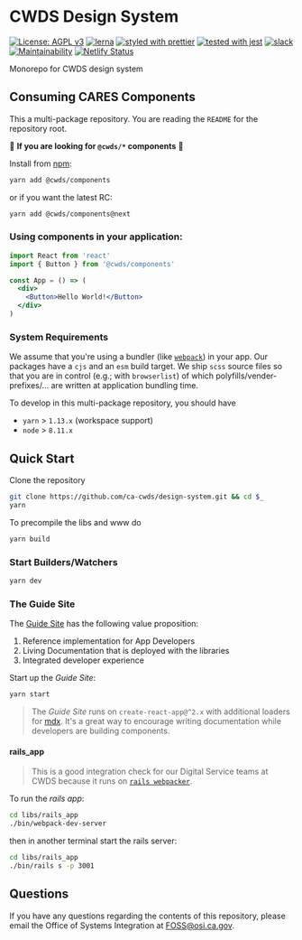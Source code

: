 # CWDS Design System

[![License: AGPL v3](https://img.shields.io/badge/license-AGPL%20v3-blue.svg)](https://www.gnu.org/licenses/agpl-3.0)
[![lerna](https://img.shields.io/badge/maintained%20with-lerna-cc00ff.svg)](https://lernajs.io/)
[![styled with prettier](https://img.shields.io/badge/styled_with-prettier-ff69b4.svg)](https://github.com/prettier/prettier)
[![tested with jest](https://img.shields.io/badge/tested_with-jest-99424f.svg)](https://github.com/facebook/jest)
[![slack](https://img.shields.io/badge/chat-slack-53b390.svg?logo=slack)](https://slack.com/app_redirect?channel=C34SC4BMF)
[![Maintainability](https://api.codeclimate.com/v1/badges/51d44c66c9996fea4d90/maintainability)](https://codeclimate.com/github/ca-cwds/design-system/maintainability)
[![Netlify Status](https://api.netlify.com/api/v1/badges/2cff6c13-0298-47d9-aaf3-8faded367f97/deploy-status)](https://app.netlify.com/sites/cws-cares/deploys)

Monorepo for CWDS design system

## Consuming CARES Components

This a multi-package repository. You are reading the `README` for the repository root.

🛑 **If you are looking for `@cwds/*` components** 🛑

Install from [npm](https://www.npmjs.com/package/@cwds/components):

```sh
yarn add @cwds/components
```

or if you want the latest RC:

```sh
yarn add @cwds/components@next
```

### Using components in your application:

```jsx
import React from 'react'
import { Button } from '@cwds/components'

const App = () => (
  <div>
    <Button>Hello World!</Button>
  </div>
)
```

### System Requirements

We assume that you're using a bundler (like [`webpack`](https://webpack.js.org/)) in your app. Our packages have a `cjs` and an `esm` build target. We ship `scss` source files so that you are in control (e.g.; with `browserlist`) of which polyfills/vender-prefixes/... are written at application bundling time.

To develop in this multi-package repository, you should have

- `yarn` > `1.13.x` (workspace support)
- `node` > `8.11.x`

## Quick Start

Clone the repository

```sh
git clone https://github.com/ca-cwds/design-system.git && cd $_
yarn
```

To precompile the libs and www do
```sh
yarn build
```

### Start Builders/Watchers

```sh
yarn dev
```

### The Guide Site

The [Guide Site](https://cws-cares.netlify.com/) has the following value proposition:

1. Reference implementation for App Developers
1. Living Documentation that is deployed with the libraries
1. Integrated developer experience

Start up the _Guide Site_:

```sh
yarn start
```

> The _Guide Site_ runs on `create-react-app@^2.x` with additional loaders for [mdx](https://mdxjs.com/). It's a great way to encourage writing documentation while developers are building components.

<!--
### Contributing

> Build a component under `libs/components/src` and export the component through index.js as

```js
export { Example } from './Example'
```

> For PO or designers to review the changes host it on storybook by adding Example story to components in modules under apps/www

```js
import Example from '!babel-loader!@mdx-js/loader!./modules/Example/Example.mdx'

const routes = {
  title: 'Component Library',
  path: '/components',
  component: Components,
  children: [
    {
      title: 'Example',
      path: '/Example',
      component: Example,
    },
  ]
}
```
-->

#### rails_app

> This is a good integration check for our Digital Service teams at CWDS because it runs on [`rails webpacker`](https://github.com/rails/webpacker#webpacker).

To run the _rails app_:

```sh
cd libs/rails_app
./bin/webpack-dev-server
```

then in another terminal start the rails server:

```sh
cd libs/rails_app
./bin/rails s -p 3001
```

## Questions

If you have any questions regarding the contents of this repository, please email the Office of Systems Integration at <FOSS@osi.ca.gov>.
